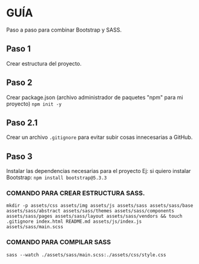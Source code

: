 # GUÍA
Paso a paso para combinar Bootstrap y SASS.

## Paso 1
Crear estructura del proyecto.

## Paso 2 
Crear package.json (archivo administrador de paquetes "npm" para mi proyecto)
`npm init -y`

## Paso 2.1
Crear un archivo `.gitignore` para evitar subir cosas innecesarias a GitHub.

## Paso 3
Instalar las dependencias necesarias para el proyecto
Ej: si quiero instalar Bootstrap:
`npm install bootstrap@5.3.3`









### COMANDO PARA CREAR ESTRUCTURA SASS.
`mkdir -p assets/css assets/img assets/js assets/sass assets/sass/base assets/sass/abstract assets/sass/themes assets/sass/components assets/sass/pages assets/sass/layout assets/sass/vendors && touch .gitignore index.html README.md assets/js/index.js assets/sass/main.scss`


### COMANDO PARA COMPILAR SASS
`sass --watch ./assets/sass/main.scss:./assets/css/style.css`




